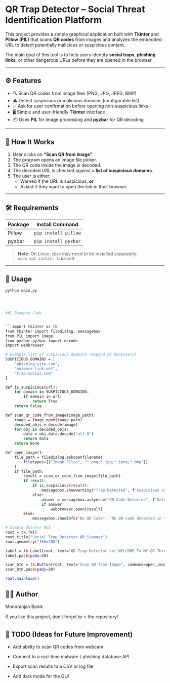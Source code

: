 # QR Trap Detector – Social Threat Identification Platform

This project provides a simple graphical application built with **Tkinter** and **Pillow (PIL)** that scans **QR codes** from images and analyzes the embedded URL to detect potentially malicious or suspicious content.

The main goal of this tool is to help users identify **social traps**, **phishing links**, or other dangerous URLs before they are opened in the browser.

---

## ⚙️ Features

- 🔍 Scan QR codes from image files (PNG, JPG, JPEG, BMP)
- ⚠️ Detect suspicious or malicious domains (configurable list)
- ✅ Ask for user confirmation before opening non-suspicious links
- 🖥 Simple and user-friendly **Tkinter** interface
- 📦 Uses **PIL** for image processing and **pyzbar** for QR decoding

---

## 🧠 How It Works

1. User clicks on **“Scan QR from Image”**.
2. The program opens an image file picker.
3. The QR code inside the image is decoded.
4. The decoded URL is checked against a **list of suspicious domains**.
5. The user is either:
   - Warned if the URL is suspicious; **or**
   - Asked if they want to open the link in their browser.

---

## 🛠 Requirements

| Package     | Install Command                    |
|-------------|-------------------------------------|
| Pillow      | `pip install pillow`                |
| pyzbar      | `pip install pyzbar`                |

> **Note**: On Linux, `zbar` may need to be installed separately:  
> `sudo apt install libzbar0`

---

## 🚀 Usage

```bash
python main.py




##🧾 Example Code


```import tkinter as tk
from tkinter import filedialog, messagebox
from PIL import Image
from pyzbar.pyzbar import decode
import webbrowser

# Example list of suspicious domains (expand as necessary)
SUSPICIOUS_DOMAINS = [
    "phishing-site.com",
    "malware-link.net",
    "trap-social.com"
]

def is_suspicious(url):
    for domain in SUSPICIOUS_DOMAINS:
        if domain in url:
            return True
    return False

def scan_qr_code_from_image(image_path):
    image = Image.open(image_path)
    decoded_objs = decode(image)
    for obj in decoded_objs:
        data = obj.data.decode("utf-8")
        return data
    return None

def open_image():
    file_path = filedialog.askopenfilename(
        filetypes=[("Image Files", "*.png;*.jpg;*.jpeg;*.bmp")]
    )
    if file_path:
        result = scan_qr_code_from_image(file_path)
        if result:
            if is_suspicious(result):
                messagebox.showwarning("Trap Detected", f"Suspicious or trap link detected!\n\n{result}")
            else:
                answer = messagebox.askyesno("QR Code Detected", f"Safe link detected:\n\n{result}\n\nDo you want to open it?")
                if answer:
                    webbrowser.open(result)
        else:
            messagebox.showinfo("No QR Code", "No QR code detected in the selected image.")

# Simple Tkinter GUI
root = tk.Tk()
root.title("Social Trap Detector QR Scanner")
root.geometry("350x200")

label = tk.Label(root, text="QR Trap Detector \n( WELCOME To MY QR Threat Identification Platfrom)\nCreating By Monoranjan Banik", font=("Arial", 16))
label.pack(pady=20)

scan_btn = tk.Button(root, text="Scan QR from Image", command=open_image, font=("Arial", 14))
scan_btn.pack(pady=20)

root.mainloop()


```

## 👨‍💻 Author

Monoranjan Banik

If you like this project, don’t forget to ⭐️ the repository!


## 📌 TODO (Ideas for Future Improvement)

* Add ability to scan QR codes from webcam

* Connect to a real-time malware / phishing database API

* Export scan results to a CSV or log file

* Add dark mode for the GUI


